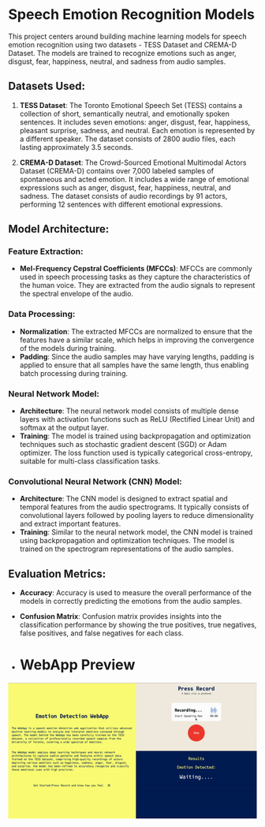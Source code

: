 # Speech Emotion Recognition Models

This project centers around building machine learning models for speech emotion recognition using two datasets - TESS Dataset and CREMA-D Dataset. The models are trained to recognize emotions such as anger, disgust, fear, happiness, neutral, and sadness from audio samples.

## Datasets Used:
1. **TESS Dataset**: The Toronto Emotional Speech Set (TESS) contains a collection of short, semantically neutral, and emotionally spoken sentences. It includes seven emotions: anger, disgust, fear, happiness, pleasant surprise, sadness, and neutral. Each emotion is represented by a different speaker. The dataset consists of 2800 audio files, each lasting approximately 3.5 seconds.
   
2. **CREMA-D Dataset**: The Crowd-Sourced Emotional Multimodal Actors Dataset (CREMA-D) contains over 7,000 labeled samples of spontaneous and acted emotion. It includes a wide range of emotional expressions such as anger, disgust, fear, happiness, neutral, and sadness. The dataset consists of audio recordings by 91 actors, performing 12 sentences with different emotional expressions.

## Model Architecture:

### Feature Extraction:
- **Mel-Frequency Cepstral Coefficients (MFCCs)**: MFCCs are commonly used in speech processing tasks as they capture the characteristics of the human voice. They are extracted from the audio signals to represent the spectral envelope of the audio.

### Data Processing:
- **Normalization**: The extracted MFCCs are normalized to ensure that the features have a similar scale, which helps in improving the convergence of the models during training.
- **Padding**: Since the audio samples may have varying lengths, padding is applied to ensure that all samples have the same length, thus enabling batch processing during training.

### Neural Network Model:
- **Architecture**: The neural network model consists of multiple dense layers with activation functions such as ReLU (Rectified Linear Unit) and softmax at the output layer.
- **Training**: The model is trained using backpropagation and optimization techniques such as stochastic gradient descent (SGD) or Adam optimizer. The loss function used is typically categorical cross-entropy, suitable for multi-class classification tasks.

### Convolutional Neural Network (CNN) Model:
- **Architecture**: The CNN model is designed to extract spatial and temporal features from the audio spectrograms. It typically consists of convolutional layers followed by pooling layers to reduce dimensionality and extract important features.
- **Training**: Similar to the neural network model, the CNN model is trained using backpropagation and optimization techniques. The model is trained on the spectrogram representations of the audio samples.

## Evaluation Metrics:
- **Accuracy**: Accuracy is used to measure the overall performance of the models in correctly predicting the emotions from the audio samples.
- **Confusion Matrix**: Confusion matrix provides insights into the classification performance by showing the true positives, true negatives, false positives, and false negatives for each class.

- # WebApp Preview 

![Alt Text](ScreenRecording2024-05-30at12.55.29PM-ezgif.com-video-to-gif-converter.gif)


